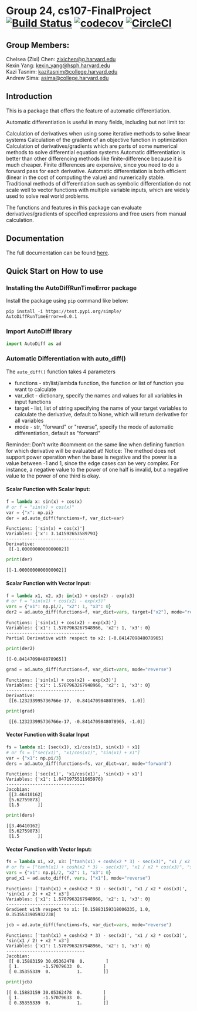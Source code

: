 # Group 24, cs107-FinalProject [![Build Status](https://app.travis-ci.com/cs107-runtimeterror/cs107-FinalProject.svg?token=stMPL4xedtyEMYyN72oW&branch=milestone1b-dev)](https://app.travis-ci.com/cs107-runtimeterror/cs107-FinalProject) [![codecov](https://codecov.io/gh/cs107-runtimeterror/cs107-FinalProject/branch/final/graph/badge.svg?token=FF27EQ75ID)](https://codecov.io/gh/cs107-runtimeterror/cs107-FinalProject) [![CircleCI](https://circleci.com/gh/cs107-runtimeterror/cs107-FinalProject/tree/final.svg?style=svg&circle-token=a541ffb380dd87b8b5e70a86f8ac3a5f5857e6c8)](https://circleci.com/gh/cs107-runtimeterror/cs107-FinalProject/tree/final)

## Group Members: 
Chelsea (Zixi) Chen: zixichen@g.harvard.edu  
Kexin Yang: kexin_yang@hsph.harvard.edu  
Kazi Tasnim: kazitasnim@college.harvard.edu  
Andrew Sima: asima@college.harvard.edu  

## Introduction

This is a package that offers the feature of automatic differentiation.

Automatic differentiation is useful in many fields, including but not limit to:

Calculation of derivatives when using some iterative methods to solve linear systems
Calculation of the gradient of an objective function in optimization
Calculation of derivatives/gradients which are parts of some numerical methods to solve differential equation systems
Automatic differentiation is better than other differencing methods like finite-difference because it is much cheaper. Finite differences are expensive, since you need to do a forward pass for each derivative. Automatic differentiation is both efficient (linear in the cost of computing the value) and numerically stable. Traditional methods of differentiation such as symbolic differentiation do not scale well to vector functions with multiple variable inputs, which are widely used to solve real world problems.

The functions and features in this package can evaluate derivatives/gradients of specified expressions and free users from manual calculation.

## Documentation

The full documentation can be found [here](https://github.com/cs107-runtimeterror/cs107-FinalProject/blob/final/docs/documentation.md).

## Quick Start on How to use

### Installing the AutoDiffRunTimeError package

Install the package using `pip` command like below:

```
pip install -i https://test.pypi.org/simple/ AutoDiffRunTimeError==0.0.1
```

### Import AutoDiff library

```python
import AutoDiff as ad
```

### Automatic Differentiation with auto_diff()

The `auto_diff()` function takes 4 parameters
- functions - str/list/lambda function, the function or list of function you want to calculate
- var_dict - dictionary, specify the names and values for all variables in input functions
- target - list, list of string specifying the name of your target variables to calculate the derivative, default to None, which will return derivative for all variables
- mode - str, "forward" or "reverse", specify the mode of automatic differentiation, default as "forward"

Reminder: Don't write #comment on the same line when defining function for which derivative will be evaluated at!
Notice: The method does not support power operation when the base is negative and the power is a value between -1 and 1, since the edge cases can be very complex. For instance, a negative value to the power of one half is invalid, but a negative value to the power of one third is okay. 

#### Scalar Function with Scalar Input:

```python
f = lambda x: sin(x) + cos(x)  
# or f = "sin(x) + cos(x)"
var = {"x": np.pi}
der = ad.auto_diff(functions=f, var_dict=var)
```
```
Functions: ['sin(x) + cos(x)']
Variables: {'x': 3.141592653589793}
------------------------------
Derivative:
 [[-1.0000000000000002]]
```

```python
print(der)
```
```
[[-1.0000000000000002]]
```

#### Scalar Function with Vector Input:

```python
f = lambda x1, x2, x3: in(x1) + cos(x2) - exp(x3)  
# or f = "sin(x1) + cos(x2) - exp(x3)"
vars = {"x1": np.pi/2, "x2": 1, "x3": 0}
der2 = ad.auto_diff(functions=f, var_dict=vars, target=["x2"], mode="reverse")
```
```
Functions: ['sin(x1) + cos(x2) - exp(x3)']
Variables: {'x1': 1.5707963267948966, 'x2': 1, 'x3': 0}
------------------------------
Partial Derivative with respect to x2: [-0.8414709848078965]
```

```python
print(der2)
```
```
[[-0.8414709848078965]]
```

```python
grad = ad.auto_diff(functions=f, var_dict=vars, mode="reverse")
```
```
Functions: ['sin(x1) + cos(x2) - exp(x3)']
Variables: {'x1': 1.5707963267948966, 'x2': 1, 'x3': 0}
------------------------------
Derivative:
 [[6.123233995736766e-17, -0.8414709848078965, -1.0]]
```

```python
print(grad)
```
```
 [[6.123233995736766e-17, -0.8414709848078965, -1.0]]
```

#### Vector Function with Scalar Input
```python
fs = lambda x1: [sec(x1), x1/cos(x1), sin(x1) + x1]  
# or fs = ["sec(x1)", "x1/cos(x1)", "sin(x1) + x1"]
var = {"x1": np.pi/3}
ders = ad.auto_diff(functions=fs, var_dict=var, mode="forward")
```
```
Functions: ['sec(x1)', 'x1/cos(x1)', 'sin(x1) + x1']
Variables: {'x1': 1.0471975511965976}
------------------------------
Jacobian:
 [[3.46410162]
 [5.62759873]
 [1.5       ]]
```

```python
print(ders)
```
```
[[3.46410162]
 [5.62759873]
 [1.5       ]]
```

#### Vector Function with Vector Input:
```python
fs = lambda x1, x2, x3: ["tanh(x1) + cosh(x2 * 3) - sec(x3)", "x1 / x2 * cos(x3)", "sin(x1 / 2) + x2 * x3"]
# or fs = ["tanh(x1) + cosh(x2 * 3) - sec(x3)", "x1 / x2 * cos(x3)", "sin(x1 / 2) + x2 * x3"]
vars = {"x1": np.pi/2, "x2": 1, "x3": 0}
grad_x1 = ad.auto_diff(f, vars, ["x1"], mode="reverse")
```
```
Functions: ['tanh(x1) + cosh(x2 * 3) - sec(x3)', 'x1 / x2 * cos(x3)', 'sin(x1 / 2) + x2 * x3']
Variables: {'x1': 1.5707963267948966, 'x2': 1, 'x3': 0}
------------------------------
Gradient with respect to x1: [0.15883159318006335, 1.0, 0.3535533905932738]
```

```python
jcb = ad.auto_diff(functions=fs, var_dict=vars, mode="reverse")
```
```
Functions: ['tanh(x1) + cosh(x2 * 3) - sec(x3)', 'x1 / x2 * cos(x3)', 'sin(x1 / 2) + x2 * x3']
Variables: {'x1': 1.5707963267948966, 'x2': 1, 'x3': 0}
------------------------------
Jacobian:
 [[ 0.15883159 30.05362478  0.        ]
 [ 1.         -1.57079633  0.        ]
 [ 0.35355339  0.          1.        ]]
```

```python
print(jcb)
```
```
[[ 0.15883159 30.05362478  0.        ]
 [ 1.         -1.57079633  0.        ]
 [ 0.35355339  0.          1.        ]]
```



